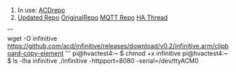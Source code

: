 1. In use: [ACDrepo](https://github.com/acd/infinitive)
2. [Updated Repo](https://github.com/gogades/hass-infinitive/tree/master)
  [OriginalRepo](https://github.com/mww012/ha_customcomponents)
  [MQTT Repo](https://github.com/lurgh/infinitive)
  [HA Thread](https://community.home-assistant.io/t/carrier-bryant-infinitive-integration/119578/22)

'''  
wget -O infinitive https://github.com/acd/infinitive/releases/download/v0.2/infinitive.arm/clipboard-copy-element
'''
pi@hvactest4:~ $ chmod +x infinitive
pi@hvactest4:~ $ ls -lha infinitive
  ./infinitive -httpport=8080 -serial=/dev/ttyACM0
